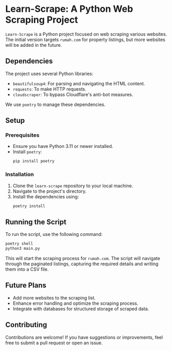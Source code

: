 # Learn-Scrape: A Python Web Scraping Project

`Learn-Scrape` is a Python project focused on web scraping various websites. The initial version targets `rumah.com` for property listings, but more websites will be added in the future.

## Dependencies

The project uses several Python libraries:

- `beautifulsoup4`: For parsing and navigating the HTML content.
- `requests`: To make HTTP requests.
- `cloudscraper`: To bypass Cloudflare's anti-bot measures.

We use `poetry` to manage these dependencies.

## Setup

### Prerequisites

- Ensure you have Python 3.11 or newer installed.
- Install `poetry`:
   ```bash
   pip install poetry
   ```

### Installation

1. Clone the `learn-scrape` repository to your local machine.
2. Navigate to the project's directory.
3. Install the dependencies using:
   ```bash
   poetry install
   ```

## Running the Script

To run the script, use the following command:

```bash
poetry shell
python3 main.py
```

This will start the scraping process for `rumah.com`. The script will navigate through the paginated listings, capturing the required details and writing them into a CSV file.

## Future Plans

- Add more websites to the scraping list.
- Enhance error handling and optimize the scraping process.
- Integrate with databases for structured storage of scraped data.

## Contributing

Contributions are welcome! If you have suggestions or improvements, feel free to submit a pull request or open an issue.
